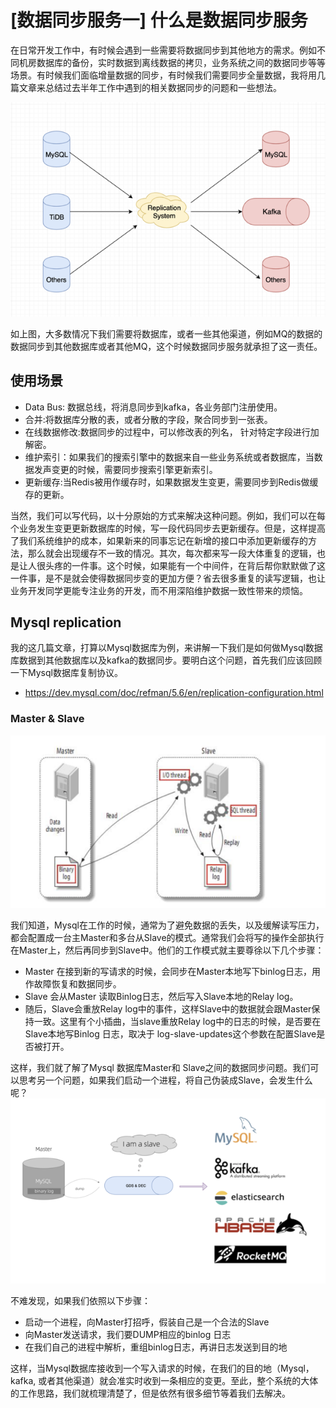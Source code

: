 # [数据同步服务一] 什么是数据同步服务

在日常开发工作中，有时候会遇到一些需要将数据同步到其他地方的需求。例如不同机房数据库的备份，实时数据到离线数据的拷贝，业务系统之间的数据同步等等场景。有时候我们面临增量数据的同步，有时候我们需要同步全量数据，我将用几篇文章来总结过去半年工作中遇到的相关数据同步的问题和一些想法。

![](https://raw.githubusercontent.com/dreaming1237/graph/master/CF9DF04B-479A-4F43-A62E-603438B8BFFE.png)

如上图，大多数情况下我们需要将数据库，或者一些其他渠道，例如MQ的数据的数据同步到其他数据库或者其他MQ，这个时候数据同步服务就承担了这一责任。
## 使用场景
- Data Bus: 数据总线，将消息同步到kafka，各业务部门注册使用。
- 合并:将数据库分散的表，或者分散的字段，聚合同步到一张表。
- 在线数据修改:数据同步的过程中，可以修改表的列名， 针对特定字段进行加解密。
- 维护索引：如果我们的搜索引擎中的数据来自一些业务系统或者数据库，当数据发声变更的时候，需要同步搜索引擎更新索引。
- 更新缓存:当Redis被用作缓存时，如果数据发生变更，需要同步到Redis做缓存的更新。

当然，我们可以写代码，以十分原始的方式来解决这种问题。例如，我们可以在每个业务发生变更更新数据库的时候，写一段代码同步去更新缓存。但是，这样提高了我们系统维护的成本，如果新来的同事忘记在新增的接口中添加更新缓存的方法，那么就会出现缓存不一致的情况。其次，每次都来写一段大体重复的逻辑，也是让人很头疼的一件事。这个时候，如果能有一个中间件，在背后帮你默默做了这一件事，是不是就会使得数据同步变的更加方便？省去很多重复的读写逻辑，也让业务开发同学更能专注业务的开发，而不用深陷维护数据一致性带来的烦恼。

## Mysql replication 
我的这几篇文章，打算以Mysql数据库为例，来讲解一下我们是如何做Mysql数据库数据到其他数据库以及kafka的数据同步。要明白这个问题，首先我们应该回顾一下Mysql数据库复制协议。
- https://dev.mysql.com/doc/refman/5.6/en/replication-configuration.html
### Master & Slave
![](https://raw.githubusercontent.com/dreaming1237/graph/master/275B1D94-595A-4304-8DD8-CB6BED023598.png)

我们知道，Mysql在工作的时候，通常为了避免数据的丢失，以及缓解读写压力，都会配置成一台主Master和多台从Slave的模式。通常我们会将写的操作全部执行在Master上，然后再同步到Slave中。他们的工作模式就主要尊徐以下几个步骤：
- Master 在接到新的写请求的时候，会同步在Master本地写下binlog日志，用作故障恢复和数据同步。
- Slave 会从Master 读取Binlog日志，然后写入Slave本地的Relay log。
- 随后，Slave会重放Relay log中的事件，这样Slave中的数据就会跟Master保持一致。这里有个小插曲，当slave重放Relay log中的日志的时候，是否要在Slave本地写Binlog 日志，取决于 log-slave-updates这个参数在配置Slave是否被打开。

这样，我们就了解了Mysql 数据库Master和 Slave之间的数据同步问题。我们可以思考另一个问题，如果我们启动一个进程，将自己伪装成Slave，会发生什么呢？
![](https://raw.githubusercontent.com/dreaming1237/graph/master/0CA6FC1D-72D8-4B32-8F7C-AB2B3DD90A43.png)

不难发现，如果我们依照以下步骤：
- 启动一个进程，向Master打招呼，假装自己是一个合法的Slave
- 向Master发送请求，我们要DUMP相应的binlog 日志
- 在我们自己的进程中解析，重组binlog日志，再讲日志发送到目的地

这样，当Mysql数据库接收到一个写入请求的时候，在我们的目的地（Mysql，kafka, 或者其他渠道）就会准实时收到一条相应的变更。至此，整个系统的大体的工作思路，我们就梳理清楚了，但是依然有很多细节等着我们去解决。